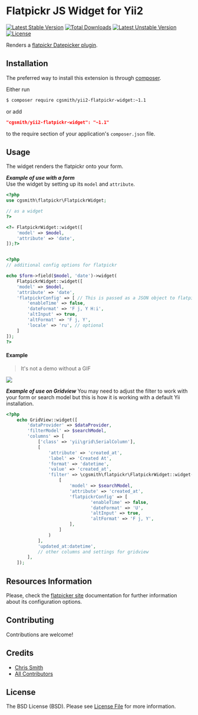 Flatpickr JS Widget for Yii2
====================================

[![Latest Stable Version](http://poser.pugx.org/cgsmith/yii2-flatpickr-widget/v)](https://packagist.org/packages/cgsmith/yii2-flatpickr-widget) 
[![Total Downloads](http://poser.pugx.org/cgsmith/yii2-flatpickr-widget/downloads)](https://packagist.org/packages/cgsmith/yii2-flatpickr-widget) 
[![Latest Unstable Version](http://poser.pugx.org/cgsmith/yii2-flatpickr-widget/v/unstable)](https://packagist.org/packages/cgsmith/yii2-flatpickr-widget) 
[![License](http://poser.pugx.org/cgsmith/yii2-flatpickr-widget/license)](https://packagist.org/packages/cgsmith/yii2-flatpickr-widget) 


Renders a [flatpickr Datepicker plugin](https://flatpickr.js.org/).

Installation
------------
The preferred way to install this extension is through [composer](http://getcomposer.org/download/).

Either run

```bash
$ composer require cgsmith/yii2-flatpickr-widget:~1.1
```
or add

```json
"cgsmith/yii2-flatpickr-widget": "~1.1"
```

to the require section of your application's `composer.json` file.

Usage
-----
The widget renders the flatpickr onto your form.

***Example of use with a form***  
Use the widget by setting up its `model` and `attribute`.

```php
<?php
use cgsmith\flatpickr\FlatpickrWidget;

// as a widget
?>

<?= FlatpickrWidget::widget([
    'model' => $model,
    'attribute' => 'date',
]);?>


<?php 
// additional config options for flatpickr

echo $form->field($model, 'date')->widget(
    FlatpickrWidget::widget([
    'model' => $model,
    'attribute' => 'date',
    'flatpickrConfig' => [ // This is passed as a JSON object to flatpickr
        'enableTime' => false,
        'dateFormat' => 'F j, Y H:i',
        'altInput' => true,
        'altFormat' => 'F j, Y',
        'locale' => 'ru', // optional
    ]
]);
?>
```  

#### Example

> It's not a demo without a GIF

![](https://media.giphy.com/media/0FqQ0sWALaeWSSdxyw/giphy.gif)



***Example of use on Gridview***
You may need to adjust the filter to work with your form or search model but this is how it is working with a default
Yii installation.

```php
<?php
    echo GridView::widget([
        'dataProvider' => $dataProvider,
        'filterModel' => $searchModel,
        'columns' => [
            ['class' => 'yii\grid\SerialColumn'],
            [
                'attribute' => 'created_at',
                'label' => 'Created At',
                'format' => 'datetime',
                'value' => 'created_at',
                'filter' => \cgsmith\flatpickr\FlatpickrWidget::widget(
                    [
                        'model' => $searchModel,
                        'attribute' => 'created_at',
                        'flatpickrConfig' => [
                                'enableTime' => false,
                                'dateFormat' => 'U',
                                'altInput' => true,
                                'altFormat' => 'F j, Y',
                        ],
                    ]
                )
            ],
            'updated_at:datetime',
            // other columns and settings for gridview
        ],
    ]);
```

Resources Information
-------------------
Please, check the [flatpicker site](https://flatpickr.js.org/options/) documentation for further information about its configuration options.

Contributing
------------

Contributions are welcome! 

Credits
-------

- [Chris Smith](https://github.com/cgsmith)
- [All Contributors](../../contributors)

License
-------

The BSD License (BSD). Please see [License File](LICENSE.md) for more information.
